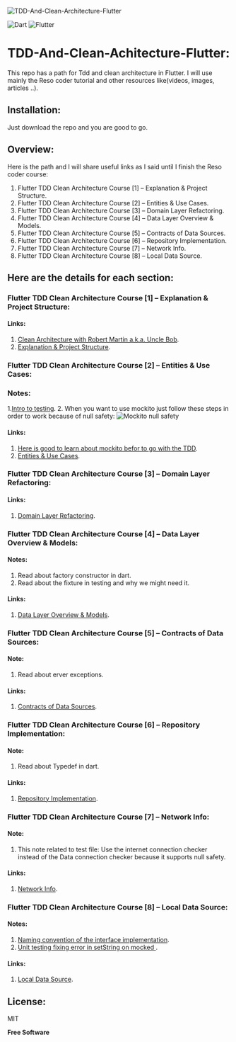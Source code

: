 ![TDD-And-Clean-Architecture-Flutter](https://user-images.githubusercontent.com/36957530/159905310-5bcb18c8-5ecf-40ee-9242-e79cb0a24902.png)

![Dart](https://img.shields.io/badge/dart-%230175C2.svg?style=for-the-badge&logo=dart&logoColor=white) 
![Flutter](https://img.shields.io/badge/Flutter-%2302569B.svg?style=for-the-badge&logo=Flutter&logoColor=white)

# TDD-And-Clean-Achitecture-Flutter:

This repo has a path for Tdd and clean architecture in Flutter.
I will use mainly the Reso coder tutorial and other resources like(videos, images, articles ..).

## Installation:

Just download the repo and you are good to go.

## Overview:

Here is the path and I will share useful links as I said until I finish the Reso coder course:

1. Flutter TDD Clean Architecture Course [1] – Explanation & Project Structure.
2. Flutter TDD Clean Architecture Course [2] – Entities & Use Cases.
3. Flutter TDD Clean Architecture Course [3] – Domain Layer Refactoring.
4. Flutter TDD Clean Architecture Course [4] – Data Layer Overview & Models.
5. Flutter TDD Clean Architecture Course [5] – Contracts of Data Sources.
6. Flutter TDD Clean Architecture Course [6] – Repository Implementation.
7. Flutter TDD Clean Architecture Course [7] – Network Info.
8. Flutter TDD Clean Architecture Course [8] – Local Data Source.


## Here are the details for each section:

### Flutter TDD Clean Architecture Course [1] – Explanation & Project Structure:
 
#### Links:
 1. [Clean Architecture with Robert Martin a.k.a. Uncle Bob](https://www.youtube.com/watch?v=ekBWizEpyvo&t=965s&ab_channel=OtavioLemos).
 2. [Explanation & Project Structure](https://resocoder.com/2019/08/27/flutter-tdd-clean-architecture-course-1-explanation-project-structure/).
 

###  Flutter TDD Clean Architecture Course [2] – Entities & Use Cases:

### Notes:
 1.[Intro to testing](https://www.youtube.com/watch?v=NPp2pvhGbkM&ab_channel=AnInsightfulTechie). 
 2.  When you want to use mockito just follow these steps in order to work because of null safety:
  ![Mockito null safety](https://user-images.githubusercontent.com/36957530/160082918-4ffa29c2-5e2c-4dbb-bc94-689f6119871f.PNG)
 
#### Links:
 1. [Here is good to learn about mockito befor to go with the TDD](https://pub.dev/documentation/mockito/latest/).
 2. [Entities & Use Cases](https://resocoder.com/2019/08/29/flutter-tdd-clean-architecture-course-2-entities-use-cases/).
 
 
 
###  Flutter TDD Clean Architecture Course [3] – Domain Layer Refactoring:
 
#### Links:
 1. [Domain Layer Refactoring](https://resocoder.com/2019/09/02/flutter-tdd-clean-architecture-course-3-domain-layer-refactoring/).
 
 
### Flutter TDD Clean Architecture Course [4] – Data Layer Overview & Models:

#### Notes:
 1. Read about factory constructor in dart.
 2. Read about the fixture in testing and why we might need it.

#### Links:
 1. [Data Layer Overview & Models](https://resocoder.com/2019/09/09/flutter-tdd-clean-architecture-course-4-data-layer-overview-models/).
 


### Flutter TDD Clean Architecture Course [5] – Contracts of Data Sources:

#### Note:
1. Read about erver exceptions.
 
#### Links:
 1. [Contracts of Data Sources](https://resocoder.com/2019/09/12/flutter-tdd-clean-architecture-course-5-contracts-of-data-sources/).


 
### Flutter TDD Clean Architecture Course [6] – Repository Implementation:

#### Note:
1. Read about Typedef in dart.
 
#### Links:
 1. [Repository Implementation](https://resocoder.com/2019/09/19/flutter-tdd-clean-architecture-course-6-repository-implementation/).


### Flutter TDD Clean Architecture Course [7] – Network Info:

#### Note:
1. This note related to test file:
   Use the internet connection checker instead of the Data connection checker because it supports null safety.

 
#### Links:
 1. [Network Info](https://resocoder.com/2019/09/23/flutter-tdd-clean-architecture-course-7-network-info/).


### Flutter TDD Clean Architecture Course [8] – Local Data Source:

#### Notes:
1. [Naming convention of the interface implementation](https://octoperf.com/blog/2016/10/27/impl-classes-are-evil/#serviceimpl-is-a-common-practice).
2. [Unit testing fixing error in setString on mocked ](https://stackoverflow.com/questions/69514208/missing-stub-error-on-mockito-in-flutter-trying-to-use-setstring-on-mocked-shar).

 
#### Links:
 1. [Local Data Source](https://resocoder.com/2019/09/26/flutter-tdd-clean-architecture-course-8-local-data-source/).
 
## License:

MIT

**Free Software**
